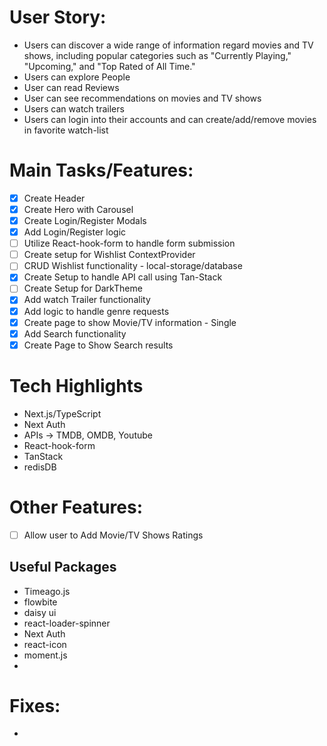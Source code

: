 # User Story:

- Users can discover a wide range of information regard movies and TV shows, including popular categories such as "Currently Playing," "Upcoming," and "Top Rated of All Time."
- Users can explore People
- User can read Reviews
- User can see recommendations on movies and TV shows
- Users can watch trailers
- Users can login into their accounts and can create/add/remove movies in favorite watch-list

# Main Tasks/Features:

- [x] Create Header
- [x] Create Hero with Carousel
- [x] Create Login/Register Modals
- [X] Add Login/Register logic
- [ ] Utilize React-hook-form to handle form submission
- [ ] Create setup for Wishlist ContextProvider
- [ ] CRUD Wishlist functionality - local-storage/database
- [x] Create Setup to handle API call using Tan-Stack
- [ ] Create Setup for DarkTheme
- [X] Add watch Trailer functionality
- [x] Add logic to handle genre requests
- [x] Create page to show Movie/TV information - Single
- [x] Add Search functionality
- [x] Create Page to Show Search results

# Tech Highlights

- Next.js/TypeScript
- Next Auth
- APIs &rarr; TMDB, OMDB, Youtube
- React-hook-form
- TanStack
- redisDB

# Other Features:

- [ ] Allow user to Add Movie/TV Shows Ratings

## Useful Packages

- Timeago.js
- flowbite
- daisy ui
- react-loader-spinner
- Next Auth
- react-icon
- moment.js
- 

# Fixes:

-
